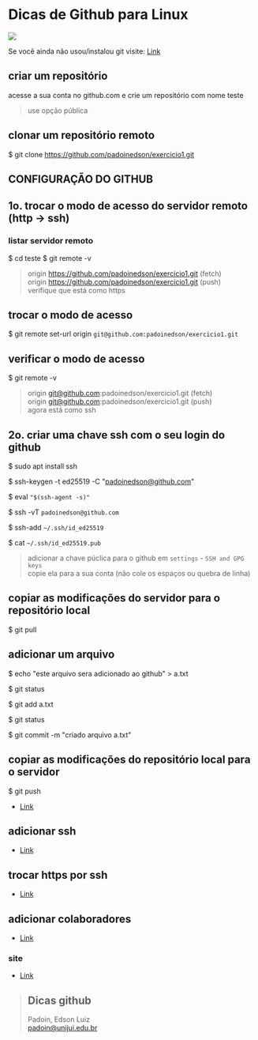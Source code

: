 # Dicas de Github para Linux


<img src="https://encrypted-tbn0.gstatic.com/images?q=tbn:ANd9GcTq65a7eURVcc8cpEB42M35mNIKilVo6ccW9XoAQampc2M4xRopPWGzA_ai8ho2YhyEgaQ&usqp=CAU">


Se você ainda não usou/instalou git visite: [Link](https://github.com/padoinedson/tips/blob/main/git.md)



## criar um repositório

acesse a sua conta no github.com e crie um repositório com nome teste
> use opção pública


## clonar um repositório remoto

$ git clone https://github.com/padoinedson/exercicio1.git









## **CONFIGURAÇÃO DO GITHUB**


## 1o. trocar o modo de acesso do servidor remoto (http -> ssh)

### listar servidor remoto

$ cd teste
$ git remote -v

> origin  https://github.com/padoinedson/exercicio1.git (fetch)  
> origin  https://github.com/padoinedson/exercicio1.git (push)  
> verifique que está como https  


## trocar o modo de acesso
$ git remote set-url origin ` git@github.com:padoinedson/exercicio1.git `


## verificar o modo de acesso
$ git remote -v

> origin  git@github.com:padoinedson/exercicio1.git (fetch)  
> origin  git@github.com:padoinedson/exercicio1.git (push)  
> agora está como ssh





## 2o. criar uma chave ssh com o seu login do github

$ sudo apt install ssh

$ ssh-keygen -t ed25519 -C "padoinedson@github.com"

$ eval ` "$(ssh-agent -s)"  `

$ ssh -vT ` padoinedson@github.com `

$ ssh-add `~/.ssh/id_ed25519`

$ cat ` ~/.ssh/id_ed25519.pub `

> adicionar a chave púclica para o github em ` settings ` - `SSH and GPG keys `  
> copie ela para a sua conta  (não cole os espaços ou quebra de linha)




## copiar as modificações do servidor para o repositório local

$ git pull






## adicionar um arquivo
 
$ echo "este arquivo sera adicionado ao github" > a.txt

$ git status

$ git add a.txt

$ git status

$ git commit -m "criado arquivo a.txt"



## copiar as modificações do repositório local para o servidor 

$ git push 













* [Link](https://docs.github.com/pt/github/authenticating-to-github/connecting-to-github-with-ssh/generating-a-new-ssh-key-and-adding-it-to-the-ssh-agent)



## adicionar ssh
* [Link](https://docs.github.com/pt/github/authenticating-to-github/connecting-to-github-with-ssh)



## trocar https por ssh
* [Link](https://docs.github.com/pt/github/getting-started-with-github/getting-started-with-git/managing-remote-repositories#switching-remote-urls-from-https-to-ssh)




## adicionar colaboradores
* [Link](https://docs.github.com/pt/github/setting-up-and-managing-your-github-user-account/managing-access-to-your-personal-repositories/inviting-collaborators-to-a-personal-repository)



### site 
* [Link](http://git-scm.com/)


> ## Dicas github
> Padoin, Edson Luiz  
> padoin@unijui.edu.br
